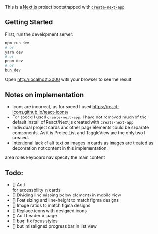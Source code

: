 This is a [Next.js](https://nextjs.org) project bootstrapped with [`create-next-app`](https://nextjs.org/docs/app/api-reference/cli/create-next-app).

## Getting Started

First, run the development server:

```bash
npm run dev
# or
yarn dev
# or
pnpm dev
# or
bun dev
```

Open [http://localhost:3000](http://localhost:3000) with your browser to see the result.

## Notes on implementation
- Icons are incorrect, as for speed I used https://react-icons.github.io/react-icons/
- For speed I used `create-next-app`. I have not removed much of the default install of React/Next.js created with `create-next-app`
- Individual project cards and other page elements could be separate components. As it is ProjectList and ToggleView are the only two I created.
- Intentional lack of  alt text on images in cards as images are treated as deconration not content in this implementation.

area roles
keyboard nav
specify the main content

## Todo:
- [] Add <section> for accessbility in cards
- [] Dividing line missing below elements in mobile view
- [] Font sizing and line-height to match figma designs
- [] Image ratios to match figma designs
- [] Replace icons with designed icons
- [] Add header to page
- [] bug: fix focus styles
- [] but: misaligned progress bar in list view